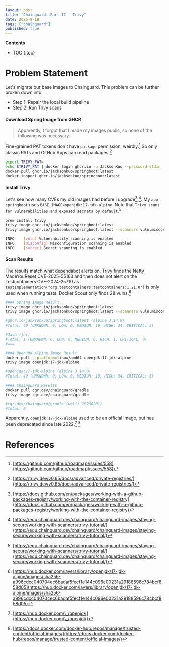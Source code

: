 ```yaml
---
layout: post
title: "Chainguard: Part II - Trivy"
date: 2025-8-18
tags: ["chainguard"]
published: true
---
```


**Contents**
* TOC
{:toc}

# Problem Statement
Let's migrate our base images to Chainguard. This problem can be further broken down into:

* Step 1: Repair the local build pipeline
* Step 2: Run Trivy scans

#### Download Spring Image from GHCR
> Apparently, I forgot that I made my images public, so none of the following was necessary. 

Fine-grained PAT tokens don't have `package` permission, weirdly.[^1] So only classic PATs and GitHub Apps can read packages.[^2] 

```bash
export TRIVY_PAT=
echo $TRIVY_PAT | docker login ghcr.io -u JacksonKuo --password-stdin
docker pull ghcr.io/jacksonkuo/springboot:latest
docker inspect ghcr.io/jacksonkuo/springboot:latest
```

#### Install Trivy
Let's see how many CVEs my old images had before i upgrade[^3] [^4]. My `app-springboot` uses `BASE_IMAGE=openjdk:17-jdk-alpine`. Note that `Trivy scans for vulnerabilities and exposed secrets by default`.[^4]

```bash
brew install trivy
trivy image ghcr.io/jacksonkuo/springboot:latest
trivy image ghcr.io/jacksonkuo/springboot:latest --scanners vuln,misconfig,secret

INFO	[vuln] Vulnerability scanning is enabled
INFO	[misconfig] Misconfiguration scanning is enabled
INFO	[secret] Secret scanning is enabled
```

#### Scan Results
The results match what dependabot alerts on. Trivy finds the Netty MadeYouReset CVE-2025-55163 and then does not alert on the Testcontainers CVE-2024-25710 as `testImplementation("org.testcontainers:testcontainers:1.21.0")` is only used when running tests. Docker Scout only finds 28 vulns.[^5]
 
```bash
#### Spring Image Result
trivy image ghcr.io/jacksonkuo/springboot:latest
trivy image ghcr.io/jacksonkuo/springboot:latest --scanners vuln,misconfig,secret

#ghcr.io/jacksonkuo/springboot:latest (alpine 3.14.0)
#Total: 49 (UNKNOWN: 0, LOW: 0, MEDIUM: 10, HIGH: 34, CRITICAL: 5)

#Java (jar)
#Total: 1 (UNKNOWN: 0, LOW: 0, MEDIUM: 0, HIGH: 1, CRITICAL: 0)
#===

#### OpenJDK Alpine Image Result
docker pull --platform=linux/amd64 openjdk:17-jdk-alpine
trivy image openjdk:17-jdk-alpine

#openjdk:17-jdk-alpine (alpine 3.14.0)
#Total: 49 (UNKNOWN: 0, LOW: 0, MEDIUM: 10, HIGH: 34, CRITICAL: 5)

#### Chainguard Results
docker pull cgr.dev/chainguard/gradle
trivy image cgr.dev/chainguard/gradle

#cgr.dev/chainguard/gradle (wolfi 20230201)
#Total: 0
```

Apparently, `openjdk:17-jdk-alpine` used to be an official image, but has been deprecated since late 2022.[^6] [^7]

# References
[^1]: [https://github.com/github/roadmap/issues/558](https://github.com/github/roadmap/issues/558)

[^2]: [https://trivy.dev/v0.65/docs/advanced/private-registries/](https://trivy.dev/v0.65/docs/advanced/private-registries/)

[^3]: [https://docs.github.com/en/packages/working-with-a-github-packages-registry/working-with-the-container-registry](https://docs.github.com/en/packages/working-with-a-github-packages-registry/working-with-the-container-registry)

[^4]: [https://edu.chainguard.dev/chainguard/chainguard-images/staying-secure/working-with-scanners/trivy-tutorial/](https://edu.chainguard.dev/chainguard/chainguard-images/staying-secure/working-with-scanners/trivy-tutorial/)

[^5]: [https://hub.docker.com/layers/library/openjdk/17-jdk-alpine/images/sha256-a996cdcc040704ec6badaf5fecf1e144c096e00231a29188596c784bcf858d05](https://hub.docker.com/layers/library/openjdk/17-jdk-alpine/images/sha256-a996cdcc040704ec6badaf5fecf1e144c096e00231a29188596c784bcf858d05)

[^6]: [https://hub.docker.com/\_/openjdk](https://hub.docker.com/\_/openjdk)

[^7]: [https://docs.docker.com/docker-hub/repos/manage/trusted-content/official-images/](https://docs.docker.com/docker-hub/repos/manage/trusted-content/official-images/)